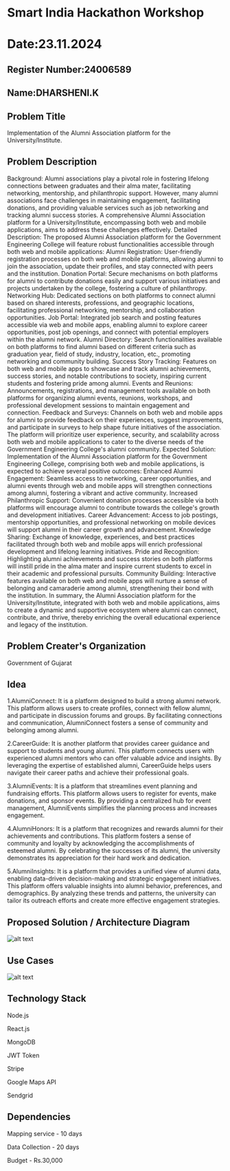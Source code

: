 # Smart India Hackathon Workshop
# Date:23.11.2024
## Register Number:24006589
## Name:DHARSHENI.K
## Problem Title
Implementation of the Alumni Association platform for the University/Institute.
## Problem Description
Background: Alumni associations play a pivotal role in fostering lifelong connections between graduates and their alma mater, facilitating networking, mentorship, and philanthropic support. However, many alumni associations face challenges in maintaining engagement, facilitating donations, and providing valuable services such as job networking and tracking alumni success stories. A comprehensive Alumni Association platform for a University/Institute, encompassing both web and mobile applications, aims to address these challenges effectively. Detailed Description: The proposed Alumni Association platform for the Government Engineering College will feature robust functionalities accessible through both web and mobile applications: Alumni Registration: User-friendly registration processes on both web and mobile platforms, allowing alumni to join the association, update their profiles, and stay connected with peers and the institution. Donation Portal: Secure mechanisms on both platforms for alumni to contribute donations easily and support various initiatives and projects undertaken by the college, fostering a culture of philanthropy. Networking Hub: Dedicated sections on both platforms to connect alumni based on shared interests, professions, and geographic locations, facilitating professional networking, mentorship, and collaboration opportunities. Job Portal: Integrated job search and posting features accessible via web and mobile apps, enabling alumni to explore career opportunities, post job openings, and connect with potential employers within the alumni network. Alumni Directory: Search functionalities available on both platforms to find alumni based on different criteria such as graduation year, field of study, industry, location, etc., promoting networking and community building. Success Story Tracking: Features on both web and mobile apps to showcase and track alumni achievements, success stories, and notable contributions to society, inspiring current students and fostering pride among alumni. Events and Reunions: Announcements, registrations, and management tools available on both platforms for organizing alumni events, reunions, workshops, and professional development sessions to maintain engagement and connection. Feedback and Surveys: Channels on both web and mobile apps for alumni to provide feedback on their experiences, suggest improvements, and participate in surveys to help shape future initiatives of the association. The platform will prioritize user experience, security, and scalability across both web and mobile applications to cater to the diverse needs of the Government Engineering College's alumni community. Expected Solution: Implementation of the Alumni Association platform for the Government Engineering College, comprising both web and mobile applications, is expected to achieve several positive outcomes: Enhanced Alumni Engagement: Seamless access to networking, career opportunities, and alumni events through web and mobile apps will strengthen connections among alumni, fostering a vibrant and active community. Increased Philanthropic Support: Convenient donation processes accessible via both platforms will encourage alumni to contribute towards the college's growth and development initiatives. Career Advancement: Access to job postings, mentorship opportunities, and professional networking on mobile devices will support alumni in their career growth and advancement. Knowledge Sharing: Exchange of knowledge, experiences, and best practices facilitated through both web and mobile apps will enrich professional development and lifelong learning initiatives. Pride and Recognition: Highlighting alumni achievements and success stories on both platforms will instill pride in the alma mater and inspire current students to excel in their academic and professional pursuits. Community Building: Interactive features available on both web and mobile apps will nurture a sense of belonging and camaraderie among alumni, strengthening their bond with the institution. In summary, the Alumni Association platform for the University/Institute, integrated with both web and mobile applications, aims to create a dynamic and supportive ecosystem where alumni can connect, contribute, and thrive, thereby enriching the overall educational experience and legacy of the institution.
## Problem Creater's Organization
Government of Gujarat

## Idea
1.AlumniConnect: It is a platform designed to build a strong alumni network. This platform allows users to create profiles, connect with fellow alumni, and participate in discussion forums and groups. By facilitating connections and communication, AlumniConnect fosters a sense of community and belonging among alumni.

2.CareerGuide: It is another platform that provides career guidance and support to students and young alumni. This platform connects users with experienced alumni mentors who can offer valuable advice and insights. By leveraging the expertise of established alumni, CareerGuide helps users navigate their career paths and achieve their professional goals.

3.AlumniEvents: It is a platform that streamlines event planning and fundraising efforts. This platform allows users to register for events, make donations, and sponsor events. By providing a centralized hub for event management, AlumniEvents simplifies the planning process and increases engagement.

4.AlumniHonors: It is a platform that recognizes and rewards alumni for their achievements and contributions. This platform fosters a sense of community and loyalty by acknowledging the accomplishments of esteemed alumni. By celebrating the successes of its alumni, the university demonstrates its appreciation for their hard work and dedication.

5.AlumniInsights: It is a platform that provides a unified view of alumni data, enabling data-driven decision-making and strategic engagement initiatives. This platform offers valuable insights into alumni behavior, preferences, and demographics. By analyzing these trends and patterns, the university can tailor its outreach efforts and create more effective engagement strategies.

## Proposed Solution / Architecture Diagram
![alt text](../flowchart.png)


## Use Cases
![alt text](../flowchart.png)


## Technology Stack
Node.js

React.js

MongoDB

JWT Token

Stripe

Google Maps API

Sendgrid

## Dependencies
Mapping service - 10 days

Data Collection - 20 days

Budget - Rs.30,000
